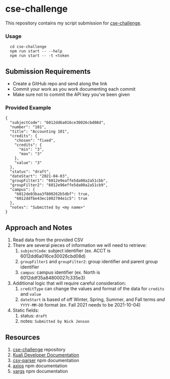# cse-challenge
This repository contains my script submission for [cse-challenge](https://github.com/KualiCo/cse-challenge).
      
### Usage
      cd cse-challenge
      npm run start -- --help
      npm run start -- -t <token

## Submission Requirements
- Create a GitHub repo and send along the link
- Commit your work as you work documenting each commit
- Make sure not to commit the API key you've been given

### Provided Example
```
{
  "subjectCode": "6012dd6a016ce30026cbd08d",
  "number": "101",
  "title": "Accounting 101",
  "credits": {
    "chosen": "fixed",
    "credits": {
      "min": "3",
      "max": "3"
    },
    "value": "3"
  },
  "status": "draft",
  "dateStart": "2021-04-03",
  "groupFilter1": "6012e9eaffe5da00a2a51cbb",
  "groupFilter2": "6012e96effe5da00a2a51cb9",
  "campus": {
    "6012de03baa3f800262b5dbf": true,
    "6012ddfbe43ec1002784e1c5": true
  },
  "notes": "Submitted by <my name>"
}
```

## Approach and Notes
1. Read data from the provided CSV
1. There are several pieces of information we will need to retrieve:
    1. `subjectCode`: subject identifier (ex. ACCT is 6012dd6a016ce30026cbd08d)
    1. `groupFilter1` and `groupFilter2`: group identifier and parent group identifier
    1. `campus`: campus identifier (ex. North is 6012ddf35a84800027c335e3)
1. Additional logic that will require careful consideration:
    1. `creditType` can change the values and format of the data for `credits` and `value`
    1. `dateStart` is based of off Winter, Spring, Summer, and Fall terms _and_ `YYYY-MM-DD` format (ex. Fall 2021 needs to be 2021-10-04)
1. Static fields:
    1. status: `draft`
    2. notes: `Submitted by Nick Jenson`

## Resources
1. [cse-challenge](https://github.com/KualiCo/cse-challenge) repository
1. [Kuali Developer Documentation](https://developers.kuali.co/)
1. [csv-parser](https://www.npmjs.com/package/csv-parser) npm documentation
1. [axios](https://www.npmjs.com/package/axios) npm documentation
1. [yargs](https://www.npmjs.com/package/yargs) npm documentation
